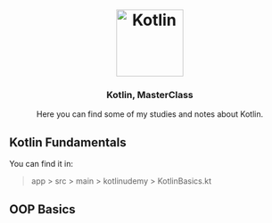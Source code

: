 <h1 align="center">
  <img alt="Kotlin" src="https://upload.wikimedia.org/wikipedia/commons/7/74/Kotlin_Icon.png" width="120px" />
</h1>

<h3 align="center">
  Kotlin, MasterClass
</h3>

<p align="center">Here you can find some of my studies and notes about Kotlin.</p>

## Kotlin Fundamentals

You can find it in:
> app > src > main > kotlinudemy > KotlinBasics.kt 

## OOP Basics
